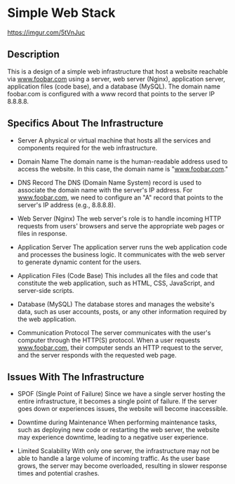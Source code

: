 # Simple Web Stack

https://imgur.com/5tVnJuc



## Description

This is a design of a simple web infrastructure that host a website reachable via www.foobar.com using a server, web server (Nginx), application server, application files (code base), and a database (MySQL). The domain name foobar.com is configured with a www record that points to the server IP 8.8.8.8.



## Specifics About The Infrastructure

- Server
A physical or virtual machine that hosts all the services and components required for the web infrastructure.

- Domain Name
The domain name is the human-readable address used to access the website. In this case, the domain name is "www.foobar.com."

- DNS Record
The DNS (Domain Name System) record is used to associate the domain name with the server's IP address. For www.foobar.com, we need to configure an "A" record that points to the server's IP address (e.g., 8.8.8.8).

- Web Server (Nginx)
The web server's role is to handle incoming HTTP requests from users' browsers and serve the appropriate web pages or files in response.

- Application Server
The application server runs the web application code and processes the business logic. It communicates with the web server to generate dynamic content for the users.

- Application Files (Code Base)
This includes all the files and code that constitute the web application, such as HTML, CSS, JavaScript, and server-side scripts.

- Database (MySQL)
The database stores and manages the website's data, such as user accounts, posts, or any other information required by the web application.

- Communication Protocol
The server communicates with the user's computer through the HTTP(S) protocol. When a user requests www.foobar.com, their computer sends an HTTP request to the server, and the server responds with the requested web page.


## Issues With The Infrastructure

- SPOF (Single Point of Failure)
Since we have a single server hosting the entire infrastructure, it becomes a single point of failure. If the server goes down or experiences issues, the website will become inaccessible.

- Downtime during Maintenance
When performing maintenance tasks, such as deploying new code or restarting the web server, the website may experience downtime, leading to a negative user experience.

- Limited Scalability
With only one server, the infrastructure may not be able to handle a large volume of incoming traffic. As the user base grows, the server may become overloaded, resulting in slower response times and potential crashes.
